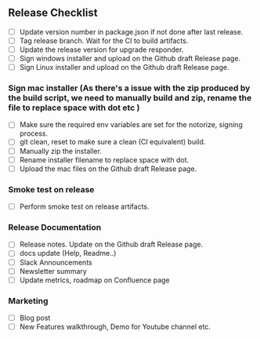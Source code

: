 ## Release Checklist

- [ ] Update version number in package.json if not done after last release.
- [ ] Tag release branch. Wait for the CI to build artifacts.
- [ ] Update the release version for upgrade responder.
- [ ] Sign windows installer and upload on the Github draft Release page.
- [ ] Sign Linux installer and upload on the Github draft Release page.
### Sign mac installer (As there's a issue with the zip produced by the build script, we need to manually build and zip, rename the file to replace space with dot etc )
- [ ] Make sure the required env variables are set for the notorize, signing process.
- [ ] git clean, reset to make sure a clean (CI equivalent) build.
- [ ] Manually zip the installer.
- [ ] Rename installer filename to replace space with dot.
- [ ] Upload the mac files on the Github draft Release page.

### Smoke test on release 
- [ ] Perform smoke test on release artifacts.

### Release Documentation
- [ ] Release notes. Update on the Github draft Release page.
- [ ] docs update (Help, Readme..)
- [ ] Slack Announcements
- [ ] Newsletter summary
- [ ] Update metrics, roadmap on Confluence page

### Marketing
- [ ] Blog post
- [ ] New Features walkthrough, Demo for Youtube channel etc.
